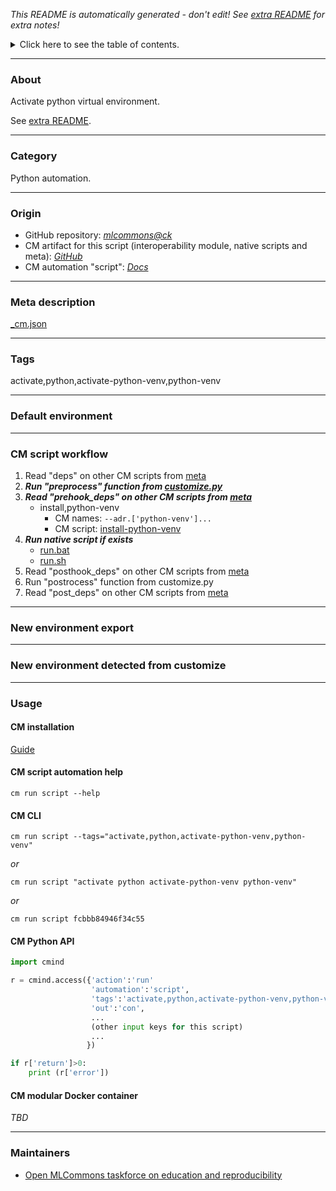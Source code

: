 *This README is automatically generated - don't edit! See [extra README](README-extra.md) for extra notes!*

<details>
<summary>Click here to see the table of contents.</summary>

* [About](#about)
* [Category](#category)
* [Origin](#origin)
* [Meta description](#meta-description)
* [Tags](#tags)
* [Default environment](#default-environment)
* [CM script workflow](#cm-script-workflow)
* [New environment export](#new-environment-export)
* [New environment detected from customize](#new-environment-detected-from-customize)
* [Usage](#usage)
  * [ CM installation](#cm-installation)
  * [ CM script automation help](#cm-script-automation-help)
  * [ CM CLI](#cm-cli)
  * [ CM Python API](#cm-python-api)
  * [ CM modular Docker container](#cm-modular-docker-container)
* [Maintainers](#maintainers)

</details>

___
### About

Activate python virtual environment.

See [extra README](README-extra.md).

___
### Category

Python automation.
___
### Origin

* GitHub repository: *[mlcommons@ck](https://github.com/mlcommons/ck/tree/master/cm-mlops)*
* CM artifact for this script (interoperability module, native scripts and meta): *[GitHub](https://github.com/mlcommons/ck/tree/master/cm-mlops/script/activate-python-venv)*
* CM automation "script": *[Docs](https://github.com/octoml/ck/blob/master/docs/list_of_automations.md#script)*

___
### Meta description
[_cm.json](_cm.json)

___
### Tags
activate,python,activate-python-venv,python-venv

___
### Default environment

___
### CM script workflow

  1. Read "deps" on other CM scripts from [meta](https://github.com/mlcommons/ck/tree/master/cm-mlops/script/activate-python-venv/_cm.json)
  1. ***Run "preprocess" function from [customize.py](https://github.com/mlcommons/ck/tree/master/cm-mlops/script/activate-python-venv/customize.py)***
  1. ***Read "prehook_deps" on other CM scripts from [meta](https://github.com/mlcommons/ck/tree/master/cm-mlops/script/activate-python-venv/_cm.json)***
     * install,python-venv
       * CM names: `--adr.['python-venv']...`
       - CM script: [install-python-venv](https://github.com/mlcommons/ck/tree/master/cm-mlops/script/install-python-venv)
  1. ***Run native script if exists***
     * [run.bat](https://github.com/mlcommons/ck/tree/master/cm-mlops/script/activate-python-venv/run.bat)
     * [run.sh](https://github.com/mlcommons/ck/tree/master/cm-mlops/script/activate-python-venv/run.sh)
  1. Read "posthook_deps" on other CM scripts from [meta](https://github.com/mlcommons/ck/tree/master/cm-mlops/script/activate-python-venv/_cm.json)
  1. Run "postrocess" function from customize.py
  1. Read "post_deps" on other CM scripts from [meta](https://github.com/mlcommons/ck/tree/master/cm-mlops/script/activate-python-venv/_cm.json)
___
### New environment export

___
### New environment detected from customize

___
### Usage

#### CM installation
[Guide](https://github.com/mlcommons/ck/blob/master/docs/installation.md)

#### CM script automation help
```cm run script --help```

#### CM CLI
`cm run script --tags="activate,python,activate-python-venv,python-venv"`

*or*

`cm run script "activate python activate-python-venv python-venv"`

*or*

`cm run script fcbbb84946f34c55`

#### CM Python API

```python
import cmind

r = cmind.access({'action':'run'
                  'automation':'script',
                  'tags':'activate,python,activate-python-venv,python-venv'
                  'out':'con',
                  ...
                  (other input keys for this script)
                  ...
                 })

if r['return']>0:
    print (r['error'])
```

#### CM modular Docker container
*TBD*
___
### Maintainers

* [Open MLCommons taskforce on education and reproducibility](https://github.com/mlcommons/ck/blob/master/docs/mlperf-education-workgroup.md)